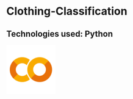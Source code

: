 # Clothing-Classification
## Technologies used: Python
<img src="colab.png" width="128" height="128">
